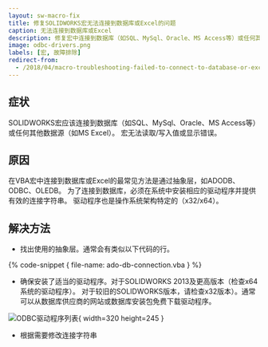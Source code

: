 ```yaml
---
layout: sw-macro-fix
title: 修复SOLIDWORKS宏无法连接到数据库或Excel的问题
caption: 无法连接到数据库或Excel
description: 修复宏中连接到数据库（如SQL、MySql、Oracle、MS Access等）或任何其他数据源时无法读取/写入值或显示错误的问题
image: odbc-drivers.png
labels: [宏, 故障排除]
redirect-from:
  - /2018/04/macro-troubleshooting-failed-to-connect-to-database-or-excel.html
---
```

## 症状

SOLIDWORKS宏应该连接到数据库（如SQL、MySql、Oracle、MS Access等）或任何其他数据源（如MS Excel）。
宏无法读取/写入值或显示错误。

## 原因

在VBA宏中连接到数据库或Excel的最常见方法是通过抽象层，如ADODB、ODBC、OLEDB。
为了连接到数据库，必须在系统中安装相应的驱动程序并提供有效的连接字符串。
驱动程序也是操作系统架构特定的（x32/x64）。

## 解决方法

* 找出使用的抽象层。通常会有类似以下代码的行。

{% code-snippet { file-name: ado-db-connection.vba } %}

* 确保安装了适当的驱动程序。对于SOLIDWORKS 2013及更高版本（检查x64系统的驱动程序）。
对于较旧的SOLIDWORKS版本，请检查x32版本）。通常可以从数据库供应商的网站或数据库安装包免费下载驱动程序。

![ODBC驱动程序列表](odbc-drivers.png){ width=320 height=245 }

* 根据需要修改连接字符串